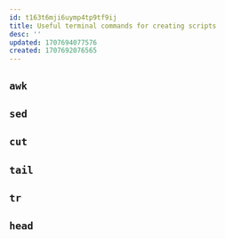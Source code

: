 ```yaml
---
id: t163t6mji6uymp4tp9tf9ij
title: Useful terminal commands for creating scripts
desc: ''
updated: 1707694077576
created: 1707692076565
---
```


## `awk`

## `sed`

## `cut`

## `tail`

## `tr`

## `head`